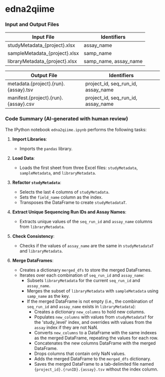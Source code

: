 # edna2qiime

### Input and Output Files

Input File                     | Identifiers
------------------------------ | ---------------------
studyMetadata_{project}.xlsx   | assay_name
sampleMetadata_{project}.xlsx  | samp_name
libraryMetadata_{project}.xlsx | samp_name, assay_name

Output File                          | Identifiers
------------------------------------ | ----------------------------------
metadata.{project}.{run}.{assay}.tsv | project_id, seq_run_id, assay_name
manifest.{project}.{run}.{assay}.csv | project_id, seq_run_id, assay_name


### Code Summary (AI-generated with human review)

The IPython notebook `edna2qiime.ipynb` performs the following tasks:

1. **Import Libraries**:
   - Imports the `pandas` library.

2. **Load Data**:
   - Loads the first sheet from three Excel files: `studyMetadata`, `sampleMetadata`, and `libraryMetadata`.

3. **Refactor `studyMetadata`**:
   - Selects the last 4 columns of `studyMetadata`.
   - Sets the `field_name` column as the index.
   - Transposes the DataFrame to create `studyMetadataT`.

4. **Extract Unique Sequencing Run IDs and Assay Names**:
   - Extracts unique values of the `seq_run_id` and `assay_name` columns from `libraryMetadata`.

5. **Check Consistency**:
   - Checks if the values of `assay_name` are the same in `studyMetadataT` and `libraryMetadata`.

6. **Merge DataFrames**:
   - Creates a dictionary `merged_dfs` to store the merged DataFrames.
   - Iterates over each combination of `seq_run_id` and `assay_name`:
     - Subsets `libraryMetadata` for the current `seq_run_id` and `assay_name`.
     - Merges the subset of `libraryMetadata` with `sampleMetadata` using `samp_name` as the key.
     - If the merged DataFrame is not empty (i.e., the combination of `seq_run_id` and `assay_name` exists in `libraryMetadata`):
       - Creates a dictionary `new_columns` to hold new columns.
       - Populates `new_columns` with values from `studyMetadataT` for the 'study_level' index, and overrides with values from the `assay` index if they are not NaN.
       - Converts `new_columns` to a DataFrame with the same indexes as the merged DataFrame, repeating the values for each row.
       - Concatenates the new columns DataFrame with the merged DataFrame.
       - Drops columns that contain only NaN values.
       - Adds the merged DataFrame to the `merged_dfs` dictionary.
       - Saves the merged DataFrame to a tab-delimited file named `{project_id}.{runID}.{assay}.tsv` without the index column.

